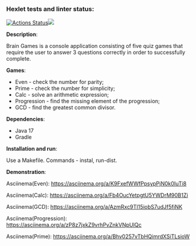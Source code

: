 ### Hexlet tests and linter status:
[![Actions Status](https://github.com/andreevmo/java-project-lvl1/workflows/hexlet-check/badge.svg)](https://github.com/andreevmo/java-project-lvl1/actions)<a href=https://codeclimate.com/github/andreevmo/java-project-lvl1/maintainability><img src=https://api.codeclimate.com/v1/badges/09316fdf2782e1becb84/maintainability /></a>

**Description**:

Brain Games is a console application consisting of five quiz games that require the user to answer 3 questions correctly in order to successfully complete.

**Games**: 
- Even - check the number for parity;
- Prime - check the number for simplicity;
- Calc - solve an arithmetic expression;
- Progression - find the missing element of the progression;
- GCD - find the greatest common divisor.

**Dependencies**:
- Java 17
- Gradle

**Installation and run**:

Use a Makefile. Commands - instal, run-dist.

**Demonstration**:

Asciinema(Even):
https://asciinema.org/a/K9FxefWWfPpsypPjN0k0IuTi8

Asciinema(Calc):
https://asciinema.org/a/Fb4OucYetpgtU5YWDrM90B1Zi

Asciinema(GCD):
https://asciinema.org/a/AzmRxc9Tl15iobS7udJf5fiNK

Asciinema(Progression):
https://asciinema.org/a/zP8z7jxkZ9vrhPvZnkVNpUlQc

Asciinema(Prime):
https://asciinema.org/a/Bhv0257vTbHQimrdXSiTLsioW
